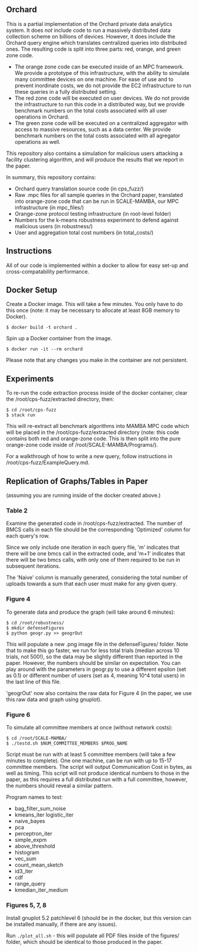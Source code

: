 ## Orchard

This is a partial implementation of the Orchard private data analytics system. It does *not* include code to run a massively distributed data collection scheme on billions of devices. However, it does include the Orchard query engine which translates centralized queries into distributed ones. The resulting code is split into three parts: red, orange, and green zone code.
- The orange zone code can be executed inside of an MPC framework. We provide a prototype of this infrastructure, with the ability to simulate many committee devices on one machine. For ease of use and to prevent inordinate costs, we do not provide the EC2 infrastructure to run these queries in a fully distributed setting.
- The red zone code will be executed on user devices. We do not provide the infrastructure to run this code in a distributed way, but we provide benchmark numbers on the total costs associated with all user operations in Orchard.
- The green zone code will be executed on a centralized aggregator with access to massive resources, such as a data center. We provide benchmark numbers on the total costs associated with all agregator operations as well.

This repository also contains a simulation for malicious users attacking a facility clustering algorithm, and will produce the results that we report in the paper.

In summary, this repository contains:
- Orchard query translation source code (in cps_fuzz/)
- Raw .mpc files for all sample queries in the Orchard paper, translated into orange-zone code that can be run in SCALE-MAMBA, our MPC infrastructure (in mpc_files/)
- Orange-zone protocol testing infrastructure (in root-level folder)
- Numbers for the k-means robustness experiment to defend against malicious users (in robustness/)
- User and aggregation total cost numbers (in total_costs/)

## Instructions

All of our code is implemented within a docker to allow for easy set-up and cross-compatability performance.

## Docker Setup
Create a Docker image. This will take a few minutes. You only have to do this
once (note: it may be necessary to allocate at least 8GB memory to Docker).
```
$ docker build -t orchard .
```
Spin up a Docker container from the image. 
```
$ docker run -it --rm orchard
```
Please note that any changes you make in the container are not persistent.

## Experiments

To re-run the code extraction process inside of the docker container, clear the /root/cps-fuzz/extracted directory, then:
```
$ cd /root/cps-fuzz
$ stack run
```

This will re-extract all benchmark algorithms into MAMBA MPC code which will be placed in the  /root/cps-fuzz/extracted directory (note: this code contains both red and orange-zone code. This is then split into the pure orange-zone code inside of /root/SCALE-MAMBA/Programs/).

For a walkthrough of how to write a *new* query, follow instructions in /root/cps-fuzz/ExampleQuery.md.

## Replication of Graphs/Tables in Paper

(assuming you are running inside of the docker created above.)

### Table 2
Examine the generated code in /root/cps-fuzz/extracted. The number of BMCS calls in each file should be the corresponding 'Optimized' column for each query's row. 

Since we only include one iteration in each query file, 'm' indicates that there will be one bmcs call in the extracted code, and 'm+1' indicates that there will be two bmcs calls, with only one of them required to be run in subsequent iterations.

 The 'Naive' column is manually generated, considering the total number of uploads towards a sum that each user must make for any given query.

### Figure 4
To generate data and produce the graph (will take around 6 minutes):
```
$ cd /root/robustness/
$ mkdir defenseFigures
$ python geogr.py >> geogrOut
``` 

This will populate a new .png image file in the defenseFigures/ folder. Note that to make this go faster, we run for less total trials (median across 10 trials, not 500!), so the data may be slightly different than reported in the paper. However, the numbers should be similar on expectation. You can play around with the parameters in geogr.py to use a different epsilon (set as 0.1) or different number of users (set as 4, meaning 10^4 total users) in the last line of this file.

'geogrOut' now also contains the raw data for Figure 4 (in the paper, we use this raw data and graph using gnuplot). 

### Figure 6
To simulate all committee members at once (without network costs):
```
$ cd /root/SCALE-MAMBA/
$ ./testd.sh $NUM_COMMITTEE_MEMBERS $PROG_NAME
```

Script must be run with at least 5 committee members (will take a few minutes to complete). One one machine, can be run with up to 15-17 committee members. The script will output Communication Cost in bytes, as well as timing. This script will not produce identical numbers to those in the paper, as this requires a full distributed run with a full committee, however, the numbers should reveal a similar pattern.

Program names to test:
- bag_filter_sum_noise
- kmeans_iter
 logistic_iter
- naive_bayes
- pca
- perceptron_iter
- simple_expm
- above_threshold
- histogram
- vec_sum
- count_mean_sketch
- id3_iter
- cdf
- range_query
- kmedian_iter_medium

### Figures 5, 7, 8

Install gnuplot 5.2 patchlevel 6 (should be in the docker, but this version can be installed manually, if there are any issues).

Run ```./plot_all.sh``` - this will populate all PDF files inside of the figures/ folder, which should be identical to those produced in the paper.

